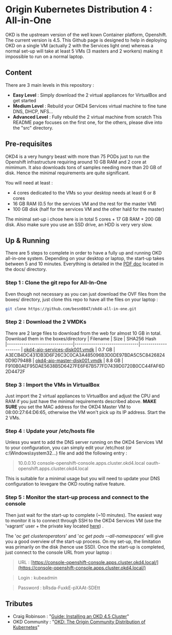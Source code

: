 # Origin Kubernetes Distribution 4 : All-in-One
OKD is the upstream version of the well kown Container platform, Openshift. The current version is 4.5. This Github page is designed to help in deploying OKD on a single VM (actually 2 with the Services light one) whereas a normal set-up will take at least 5 VMs (3 masters and 2 workers) making it impossible to run on a normal laptop.

## Content
There are 3 main levels in this repository :
 - **Easy Level** : Simply download the 2 virtual appliances for VirtualBox and get started
 - **Medium Level** : Rebuild your OKD4 Services virtual machine to fine tune DNS, DHCP, NFS...
 - **Advanced Level** : Fully rebuild the 2 virtual machine from scratch
This README page focuses on the first one, for the others, please dive into the "src" directory.

## Pre-requisites
OKD4 is a very hungry beast with more than 75 PODs just to run the Openshift infrastructure requiring around 10 GB RAM and 2 core at mimimum. It also downloads tons of samples needing more than 20 GB of disk. Hence the minimal requirements are quite significant.

You will need at least :
 - 4 cores dedicated to the VMs so your desktop needs at least 6 or 8 cores
 - 16 GB RAM (0.5 for the services VM and the rest for the master VM)
 - 100 GB disk (half for the services VM and the other hald for the master)

The minimal set-up i chose here is in total 5 cores + 17 GB RAM + 200 GB disk. Also make sure you use an SSD drive, an HDD is very very slow.

## Up & Running
There are 5 steps to complete in order to have a fully up and running OKD all-in-one system. Depending on your desktop or laptop, the start-up takes between 5 and 10 minutes. Everything is detailed in the [PDF doc](https://github.com/besn0847/okd4-all-in-one/raw/master/docs/aio.pdf) located in the docs/ directory.

### Step 1 : Clone the git repo for All-In-One
Even though not necessary as you can just download the OVF files from the boxes/ directory, just clone this repo to have all the files on your laptop :
```bash
git clone https://github.com/besn0847/okd4-all-in-one.git
```

### Step 2 : Download the 2 VMDKs
There are 2 large files to download from the web for almost 10 GB in total. Download them in the boxes/directory
| Filename       | Size | SHA256 Hash                         
|--------------------------------|-------------------------------|--------------------
| [okd4-aio-services-disk001.vmdk](https://drive.google.com/file/d/1onY2Z-RjvtVdFx9bEabZho6VNaKmsbdf/view) | 0.7 GB | A3ECB4DC431DB3D6F26C3C0CA3A485096B3D0DE97BDA5C5C84268240D9D7948B
| [okd4-aio-master-disk001.vmdk](https://drive.google.com/file/d/1ni3_eLEamxb5FQFR_e1oZ1KFHVXbK2cs/view) | 8.8 GB | F910B0AEF95DAE5638B5D6427FE6F67B577FD7439D0720B0CC44FAF6D2D4472F

### Step 3 : Import the VMs in VirtualBox
Just import the 2 virtual appliances to VirtualBox and adjust the CPU and RAM if you just have the minimal requirements described above.
**MAKE SURE** you set the MAC address for the OKD4 Master VM to 08:00:27:64:D6:65, otherwise the VM won't pick up its IP address.
Start the 2 VMs.

### Step 4 : Update your /etc/hosts file
Unless you want to add the DNS server running on the OKD4 Services VM to your configuration, you can simply edit your /etc/host (or c:\Windows\system32...) file and add the following entry :
> 10.0.0.10 console-openshift-console.apps.cluster.okd4.local oauth-openshift.apps.cluster.okd4.local

This is suitable for a minimal usage but you will need to update your DNS configuration to levegare the OKD routing native feature.

### Step 5 : Monitor the start-up process and connect to the console
Then just wait for the start-up to complete (~10 minutes). The easiest way to monitor it is to connect through SSH to the OKD4 Services VM (use the 'vagrant' user + the private key located [here](https://github.com/besn0847/okd4-all-in-one/blob/master/src/run-aio/bootstrap/id_rsa)) .

The '*oc get clusteroperators*' and '*oc get pods --all-namespaces*' will give you a good overview of the start-up process. On my set-up, the limitation was primarily on the disk (hence use SSD).
Once the start-up is completed, just connect to the console URL from your laptop :

> URL : [https://console-openshift-console.apps.cluster.okd4.local/](https://console-openshift-console.apps.cluster.okd4.local/)

> Login : kubeadmin

> Password : bRsda-FuxkE-pXAAt-SDEtt

## Tributes

 - Craig Robinson : "[Guide: Installing an OKD 4.5 Cluster](https://itnext.io/guide-installing-an-okd-4-5-cluster-508a2631cbee)"
 - OKD Community : "[OKD: The Origin Community Distribution of Kubernetes](https://github.com/openshift/okd)"
